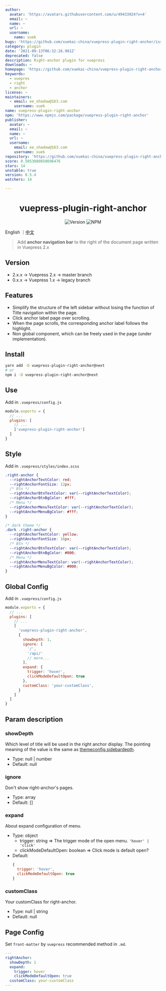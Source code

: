 ```yaml
---
author:
  avatar: 'https://avatars.githubusercontent.com/u/49433924?v=4'
  email: ~
  name: ~
  url: ~
  username:
    name: xuek
bugs: 'https://github.com/xuekai-china/vuepress-plugin-right-anchor/issues'
category: plugin
date: '2021-09-13T06:32:26.981Z'
deprecated: false
description: Right-anchor plugin for vuepress
downloads: ~
homepage: 'https://github.com/xuekai-china/vuepress-plugin-right-anchor#readme'
keywords:
  - vuepres
  - right
  - anchor
license: ~
maintainers:
  - email: ee_shadow@163.com
    username: xuek
name: vuepress-plugin-right-anchor
npm: 'https://www.npmjs.com/package/vuepress-plugin-right-anchor'
publisher:
  avatar: ~
  email: ~
  name: ~
  url: ~
  username:
    email: ee_shadow@163.com
    username: xuek
repository: 'https://github.com/xuekai-china/vuepress-plugin-right-anchor'
score: 0.5053080858696476
stars: 14
unstable: true
version: 0.5.4
watchers: 14

---
```


<h1 align="center">vuepress-plugin-right-anchor</h1>
<div align="center">

![Version](https://img.shields.io/github/package-json/v/xuekai-china/vuepress-plugin-right-anchor?style=flat-square)
![NPM](https://img.shields.io/npm/l/vuepress-plugin-right-anchor?style=flat-square)

</div>

English ｜[中文](./zh-README.md)

> Add **anchor navigation bar** to the right of the document page written in Vuepress 2.x

## Version
  - 2.x.x -> Vuepress 2.x -> master branch
  - 0.x.x -> Vuepress 1.x -> legacy branch


## Features
  - Simplify the structure of the left sidebar without losing the function of Title navigation within the page.
  - Click anchor label page over scrolling.
  - When the page scrolls, the corresponding anchor label follows the highlight.
  - Non global component, which can be freely used in the page (under implementation).


## Install
```bash
yarn add -D vuepress-plugin-right-anchor@next
# or
npm i -D vuepress-plugin-right-anchor@next
```


## Use
Add in `.vuepress/config.js`
```js
module.exports = {
  // ...
  plugins: [
    // ...
    ['vuepress-plugin-right-anchor']
  ]
}
```


## Style
Add in `.vuepress/styles/index.scss`

```css
.right-anchor {
  --rightAnchorTextColor: red;
  --rightAnchorFontSize: 12px;
  /* Btn */
  --rightAnchorBtnTextColor: var(--rightAnchorTextColor);
  --rightAnchorBtnBgColor: #fff;
  /* Menu */
  --rightAnchorMenuTextColor: var(--rightAnchorTextColor);
  --rightAnchorMenuBgColor: #fff;
}

/* dark theme */
.dark .right-anchor {
  --rightAnchorTextColor: yellow;
  --rightAnchorFontSize: 16px;
  /* Btn */
  --rightAnchorBtnTextColor: var(--rightAnchorTextColor);
  --rightAnchorBtnBgColor: #000;
  /* Menu */
  --rightAnchorMenuTextColor: var(--rightAnchorTextColor);
  --rightAnchorMenuBgColor: #000;
}
```


## Global Config
Add in `.vuepress/config.js`
```js
module.exports = {
  // ...
  plugins: [
    // ...
    [
      'vuepress-plugin-right-anchor',
      {
        showDepth: 1,
        ignore: [
          '/',
          '/api/'
          // more...
        ],
        expand: {
          trigger: 'hover',
          clickModeDefaultOpen: true
        },
        customClass: 'your-customClass',
      }
    ]
  ]
}
```

## Param description

### showDepth

  Which level of title will be used in the right anchor display.
  The pointing meaning of the value is the same as [themeconfig.sidebardepth](https://vuepress.vuejs.org/zh/theme/default-theme-config.html#%E4%BE%A7%E8%BE%B9%E6%A0%8F).

  - Type: null | number
  - Default: null

### ignore

  Don't show right-anchor's pages.

  - Type: array
  - Default: []

### expand

  About expand configuration of menu.

  - Type: object
    - trigger: string  => The trigger mode of the open menu. `'hover' | 'click'`
    - clickModeDefaultOpen: boolean => Click mode is default open?
  - Default:
      ```js
      {
        trigger: 'hover',
        clickModeDefaultOpen: true
      }
      ```

### customClass

  Your customClass for right-anchor.

  - Type: null | string
  - Default: null

## Page Config

  Set `front-matter` by `vuepress` recommended method in `.md`.

  ```YAML
  ---
  rightAnchor: 
    showDepth: 1
    expand:
      trigger: hover
      clickModeDefaultOpen: true
    customClass: your-customClass
  ---
  ```

